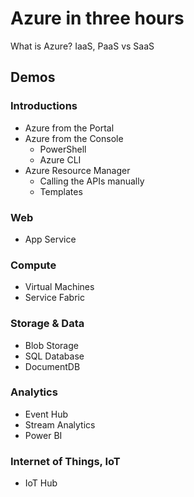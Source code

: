 # Azure in three hours

What is Azure?
IaaS, PaaS vs SaaS

## Demos

### Introductions
* Azure from the Portal
* Azure from the Console
  * PowerShell
  * Azure CLI
* Azure Resource Manager
  * Calling the APIs manually
  * Templates

### Web
* App Service

### Compute
* Virtual Machines
* Service Fabric

### Storage & Data
* Blob Storage
* SQL Database
* DocumentDB

### Analytics
* Event Hub
* Stream Analytics
* Power BI

### Internet of Things, IoT
* IoT Hub
